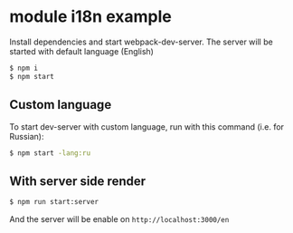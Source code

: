 # module i18n example

Install dependencies and start webpack-dev-server. The server will be started with default language (English)

```sh
$ npm i
$ npm start
```

## Custom language

To start dev-server with custom language, run with this command (i.e. for Russian):
```sh
$ npm start -lang:ru
```

## With server side render

```sh
$ npm run start:server
```

And the server will be enable on `http://localhost:3000/en`
